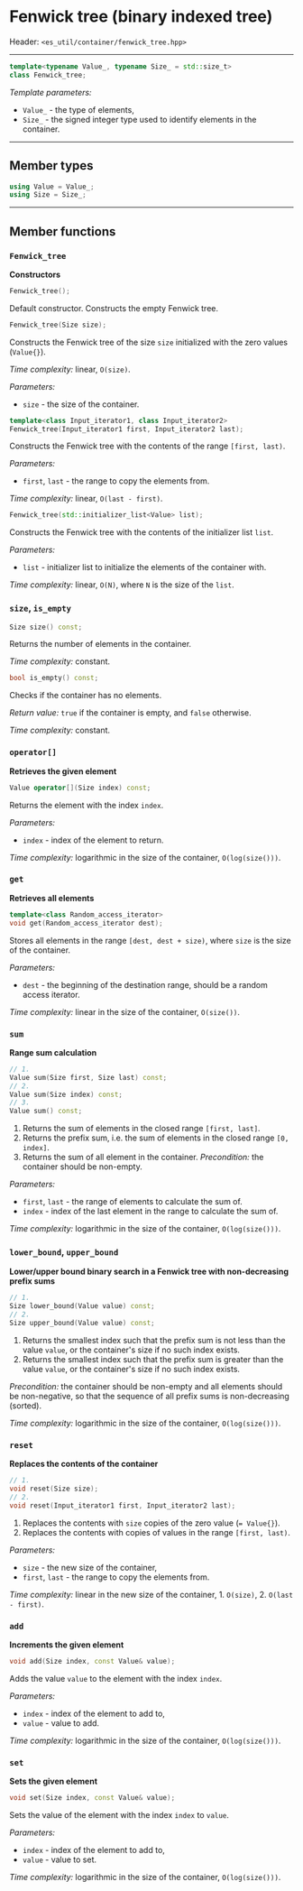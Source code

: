# Fenwick tree (binary indexed tree)

Header: `<es_util/container/fenwick_tree.hpp>`

---

```cpp
template<typename Value_, typename Size_ = std::size_t>
class Fenwick_tree;
```

*Template parameters:*
* `Value_` - the type of elements,
* `Size_` - the signed integer type used to identify elements in the container.

---

## Member types

```cpp
using Value = Value_;
using Size = Size_;
```
---

## Member functions

### `Fenwick_tree`
**Constructors**

```cpp
Fenwick_tree();
```

Default constructor. Constructs the empty Fenwick tree.

```cpp
Fenwick_tree(Size size);
```

Constructs the Fenwick tree of the size `size` initialized with the zero values (`Value{}`).

*Time complexity:* linear, `O(size)`.

*Parameters:*
* `size` - the size of the container.

```cpp
template<class Input_iterator1, class Input_iterator2>
Fenwick_tree(Input_iterator1 first, Input_iterator2 last);
```

Constructs the Fenwick tree with the contents of the range `[first, last)`.

*Parameters:*
* `first`, `last` - the range to copy the elements from.

*Time complexity:* linear, `O(last - first)`.

```cpp
Fenwick_tree(std::initializer_list<Value> list);
```

Constructs the Fenwick tree with the contents of the initializer list `list`.

*Parameters:*
* `list` - initializer list to initialize the elements of the container with.

*Time complexity:* linear, `O(N)`, where `N` is the size of the `list`.

### `size`, `is_empty`

```cpp
Size size() const;
```

Returns the number of elements in the container.

*Time complexity:* constant.

```cpp
bool is_empty() const;
```

Checks if the container has no elements.

*Return value:*
`true` if the container is empty, and `false` otherwise.

*Time complexity:* constant.

### `operator[]`
**Retrieves the given element**

```cpp
Value operator[](Size index) const;
```

Returns the element with the index `index`.

*Parameters:*
* `index` - index of the element to return.

*Time complexity:* logarithmic in the size of the container, `O(log(size()))`.

### `get`
**Retrieves all elements**

```cpp
template<class Random_access_iterator>
void get(Random_access_iterator dest);
```

Stores all elements in the range `[dest, dest + size)`, where `size` is the size of the container.

*Parameters:*
* `dest` - the beginning of the destination range, should be a random access iterator.

*Time complexity:* linear in the size of the container, `O(size())`.

### `sum`
**Range sum calculation**

```cpp
// 1.
Value sum(Size first, Size last) const;
// 2.
Value sum(Size index) const;
// 3.
Value sum() const;
```

1. Returns the sum of elements in the closed range `[first, last]`.
2. Returns the prefix sum, i.e. the sum of elements in the closed range `[0, index]`.
3. Returns the sum of all element in the container. *Precondition:* the container should be non-empty.

*Parameters:*
* `first`, `last` - the range of elements to calculate the sum of.
* `index` - index of the last element in the range to calculate the sum of.

*Time complexity:* logarithmic in the size of the container, `O(log(size()))`.

### `lower_bound`, `upper_bound`
**Lower/upper bound binary search in a Fenwick tree with non-decreasing prefix sums**

```cpp
// 1.
Size lower_bound(Value value) const;
// 2.
Size upper_bound(Value value) const;
```

1. Returns the smallest index such that the prefix sum is not less than the value `value`, or the container's size if no such index exists.
2. Returns the smallest index such that the prefix sum is greater than the value `value`, or the container's size if no such index exists.

*Precondition:* the container should be non-empty and all elements should be non-negative, so that the sequence of all prefix sums is non-decreasing (sorted).

*Time complexity:* logarithmic in the size of the container, `O(log(size()))`.

### `reset`
**Replaces the contents of the container**

```cpp
// 1.
void reset(Size size);
// 2.
void reset(Input_iterator1 first, Input_iterator2 last);
```

1. Replaces the contents with `size` copies of the zero value (`= Value{}`).
2. Replaces the contents with copies of values in the range `[first, last)`.

*Parameters:*
* `size` - the new size of the container,
* `first`, `last` - the range to copy the elements from.

*Time complexity:* linear in the new size of the container, 1. `O(size)`, 2. `O(last - first)`.

### `add`
**Increments the given element**

```cpp
void add(Size index, const Value& value);
```

Adds the value `value` to the element with the index `index`.

*Parameters:*
* `index` - index of the element to add to,
* `value` - value to add.

*Time complexity:* logarithmic in the size of the container, `O(log(size()))`.

### `set`
**Sets the given element**

```cpp
void set(Size index, const Value& value);
```

Sets the value of the element with the index `index` to `value`.

*Parameters:*
* `index` - index of the element to add to,
* `value` - value to set.

*Time complexity:* logarithmic in the size of the container, `O(log(size()))`.
